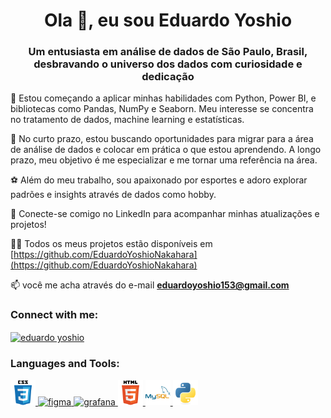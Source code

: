 <h1 align="center">Ola 👋, eu sou Eduardo Yoshio</h1>
<h3 align="center">Um entusiasta em análise de dados de São Paulo, Brasil, desbravando o universo dos dados com curiosidade e dedicação</h3>

🔧 Estou começando a aplicar minhas habilidades com Python, Power BI, e bibliotecas como Pandas, NumPy e Seaborn. Meu interesse se concentra no tratamento de dados, machine learning e estatísticas.

🚀 No curto prazo, estou buscando oportunidades para migrar para a área de análise de dados e colocar em prática o que estou aprendendo. A longo prazo, meu objetivo é me especializar e me tornar uma referência na área.

⚽ Além do meu trabalho, sou apaixonado por esportes e adoro explorar padrões e insights através de dados como hobby.

🔗 Conecte-se comigo no LinkedIn para acompanhar minhas atualizações e projetos!

👨‍💻 Todos os meus projetos estão disponíveis em [https://github.com/EduardoYoshioNakahara](https://github.com/EduardoYoshioNakahara)

📫 você me acha através do e-mail **eduardoyoshio153@gmail.com**

<h3 align="left">Connect with me:</h3>
<p align="left">
<a href="https://www.linkedin.com/in/eduardo-yoshio-852543163/" target="blank"><img align="center" src="https://raw.githubusercontent.com/rahuldkjain/github-profile-readme-generator/master/src/images/icons/Social/linked-in-alt.svg" alt="eduardo yoshio" height="30" width="40" /></a>
</p>

<h3 align="left">Languages and Tools:</h3>
<p align="left"> <a href="https://www.w3schools.com/css/" target="_blank" rel="noreferrer"> <img src="https://raw.githubusercontent.com/devicons/devicon/master/icons/css3/css3-original-wordmark.svg" alt="css3" width="40" height="40"/> </a> <a href="https://www.figma.com/" target="_blank" rel="noreferrer"> <img src="https://www.vectorlogo.zone/logos/figma/figma-icon.svg" alt="figma" width="40" height="40"/> </a> <a href="https://grafana.com" target="_blank" rel="noreferrer"> <img src="https://www.vectorlogo.zone/logos/grafana/grafana-icon.svg" alt="grafana" width="40" height="40"/> </a> <a href="https://www.w3.org/html/" target="_blank" rel="noreferrer"> <img src="https://raw.githubusercontent.com/devicons/devicon/master/icons/html5/html5-original-wordmark.svg" alt="html5" width="40" height="40"/> </a> <a href="https://www.mysql.com/" target="_blank" rel="noreferrer"> <img src="https://raw.githubusercontent.com/devicons/devicon/master/icons/mysql/mysql-original-wordmark.svg" alt="mysql" width="40" height="40"/> </a> <a href="https://www.python.org" target="_blank" rel="noreferrer"> <img src="https://raw.githubusercontent.com/devicons/devicon/master/icons/python/python-original.svg" alt="python" width="40" height="40"/> </a> </p>
